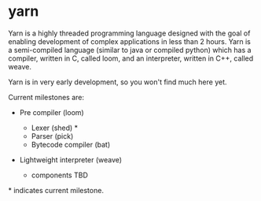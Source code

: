 yarn
====

Yarn is a highly threaded programming language designed with the goal of enabling development of complex applications in less than 2 hours.
Yarn is a semi-compiled language (similar to java or compiled python) which has a compiler, written in C, called loom, and an interpreter, written in C++, called weave.


Yarn is in very early development, so you won't find much here yet.

Current milestones are:

- Pre compiler (loom)
  - Lexer  (shed) *
  - Parser (pick)
  - Bytecode compiler (bat)

- Lightweight interpreter (weave)
  - components TBD

\* indicates current milestone.

